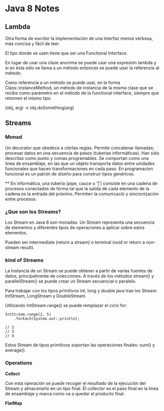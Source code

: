 # Java 8 Notes


## Lambda

Otra forma de escribir la implementación de una interfaz menos verbosa, más concisa y fácil de leer. 

El tipo donde se usen tiene que ser una Functional Interface.

En lugar de usar una clase anonima se puede usar una expresión lambda y si en ésta sólo se llama a un método entonces se puede usar
la referencia al método.

Como referencia a un método se puede usar, en la forma Class::instanceMethod, un método de instancia
de la misma clase que se recibe como parámetro en el método de la functional interface, siempre que retornen el mismo tipo. 

(obj, arg) -> obj.doSomething(arg) 


## Streams

### Monad

Un decorator que obedece a ciertas reglas. Permite concatenar llamadas; procesar datos en una secuencia de pasos (tuberias informáticas). 
Han sido descritas como punto y comas programables. 
Se comportan como una línea de ensamblaje, en las que un objeto transporta datos entre unidades funcionales que hacen transformaciones en cada paso.
En programacion funcional es un patrón de diseño para construir tipos genéricos.

** En informática, una tubería (pipe, cauce o '|') consiste en una cadena de procesos conectados de forma tal que la salida de cada elemento
de la cadena es la entrada del próximo. Permiten la comunicació y sincronización entre procesos.


### ¿Que son los Streams?

Los Stream en Java 8 son monadas. Un Stream representa una secuencia de elementos y diferentes tipos de operaciones a aplicar sobre estos elementos.

Pueden ser intermediate (return a stream) o terminal (void or return a non-stream result).


### kind of Streams

La instancia de un Stream se puede obtener a partir de varias fuentes de datos, principalmente de colecciones. A través de los métodos stream() y parallelStream() se puede crear un Stream secuencial o paralelo.

Para trabajar con los tipos primitivos int, long y double java trae los Stream: IntStream, LongStream y DoubleStream.

Utilizando IntStream.range() se puede remplazar el ciclo for:

```
IntStream.range(2, 5)
    .forEach(System.out::println);

// 2
// 3
// 4
```

Estos Stream de tipos primitivos soportan las operaciones finales: sum() y average().


### Operations

**Collect**

Con esta operación se puede recoger el resultado de la ejecución del Stream y almacenarlo en un tipo final. 
El collector es el paso final en la linea de ensamblaje y marca como va a quedar el producto final.

**FlatMap**


















































































